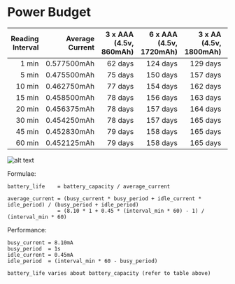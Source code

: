 # Power Budget

|Reading Interval|Average Current|3 x AAA (4.5v, 860mAh)|6 x AAA (4.5v, 1720mAh)|3 x AA (4.5v, 1800mAh)|6 x AA (4.5v, 3600mAh)|1 x 9V (9v, 565mAh)|
|--:|--:|--:|--:|--:|--:|--:|
| 1 min|0.577500mAh|62 days|124 days|129 days|259 days|40 days|
| 5 min|0.475500mAh|75 days|150 days|157 days|315 days|49 days|
|10 min|0.462750mAh|77 days|154 days|162 days|324 days|50 days|
|15 min|0.458500mAh|78 days|156 days|163 days|327 days|51 days|
|20 min|0.456375mAh|78 days|157 days|164 days|328 days|51 days|
|30 min|0.454250mAh|78 days|157 days|165 days|330 days|51 days|
|45 min|0.452830mAh|79 days|158 days|165 days|331 days|51 days|
|60 min|0.452125mAh|79 days|158 days|165 days|331 days|52 days|

![alt text](http://i.imgur.com/f6Sajkc.png "")

Formulae:
```
battery_life    = battery_capacity / average_current

average_current = (busy_current * busy_period + idle_current * idle_period) / (busy_period + idle_period)
                = (8.10 * 1 + 0.45 * (interval_min * 60) - 1) / (interval_min * 60)
```

Performance:
```
busy_current = 8.10mA
busy_period  = 1s
idle_current = 0.45mA
idle_period  = (interval_min * 60 - busy_period)

battery_life varies about battery_capacity (refer to table above)
```
